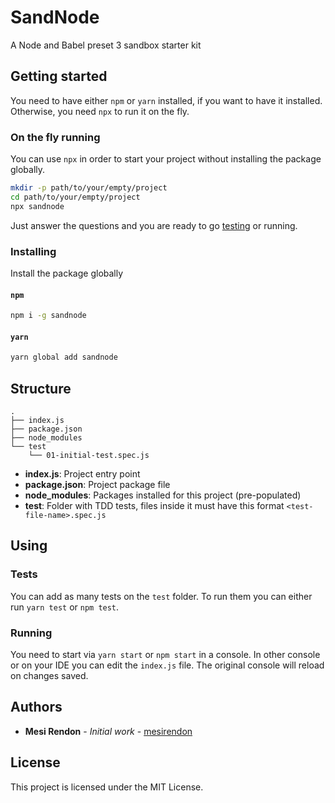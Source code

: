 # SandNode

A Node and Babel preset 3 sandbox starter kit

## Getting started

You need to have either `npm` or `yarn` installed, if you want to have it installed. Otherwise, you need `npx` to run it on the fly.

### On the fly running

You can use `npx` in order to start your project without installing the package globally.

```bash
mkdir -p path/to/your/empty/project
cd path/to/your/empty/project
npx sandnode
```

Just answer the questions and you are ready to go [testing](#testing) or running.

### Installing

Install the package globally

#### `npm`

```bash
npm i -g sandnode
```

#### `yarn`

```bash
yarn global add sandnode
```

## Structure

```
.
├── index.js
├── package.json
├── node_modules
└── test
    └── 01-initial-test.spec.js
```

* **index.js**: Project entry point
* **package.json**: Project package file
* **node_modules**: Packages installed for this project (pre-populated)
* **test**: Folder with TDD tests, files inside it must have this format `<test-file-name>.spec.js`

## Using

### Tests

You can add as many tests on the `test` folder. To run them you can either run `yarn test` or `npm test`.

### Running

You need to start via `yarn start` or `npm start` in a console. In other console or on your IDE you can edit the `index.js` file. The original console will reload on changes saved.

## Authors

* **Mesi Rendon** - *Initial work* - [mesirendon](https://twitter.com/mesirendon)

## License

This project is licensed under the MIT License.
